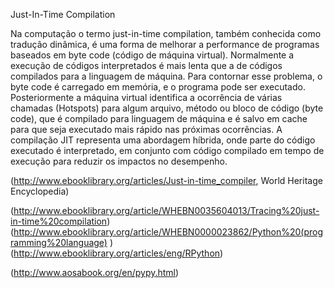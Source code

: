 Just-In-Time Compilation

Na computação o termo just-in-time compilation, também conhecida como tradução dinâmica, é uma forma de melhorar a performance de programas baseados em byte code (código de máquina virtual). Normalmente a execução de códigos interpretados é mais lenta que a de códigos compilados para a linguagem de máquina. Para contornar esse problema, o byte code é carregado em memória, e o programa pode ser executado. Posteriormente a máquina virtual identifica a ocorrência de várias chamadas (Hotspots) para algum arquivo, método ou bloco de código (byte code), que é compilado para linguagem de máquina e é salvo em cache para que seja executado mais rápido nas próximas ocorrências.
A compilação JIT representa uma abordagem híbrida, onde parte do código executado é interpretado, em conjunto com código compilado em tempo de execução para reduzir os impactos no desempenho.

(http://www.ebooklibrary.org/articles/Just-in-time_compiler, World Heritage Encyclopedia)

(http://www.ebooklibrary.org/article/WHEBN0035604013/Tracing%20just-in-time%20compilation)
(http://www.ebooklibrary.org/article/WHEBN0000023862/Python%20(programming%20language) )
(http://www.ebooklibrary.org/articles/eng/RPython)

(http://www.aosabook.org/en/pypy.html)